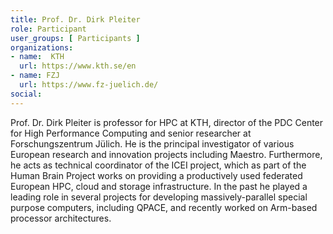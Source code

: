 ```yaml
---
title: Prof. Dr. Dirk Pleiter
role: Participant
user_groups: [ Participants ]
organizations:
- name:  KTH
  url: https://www.kth.se/en
- name: FZJ
  url: https://www.fz-juelich.de/
social:
---
```


Prof. Dr. Dirk Pleiter is professor for HPC at KTH, director of the PDC Center for High Performance Computing and senior researcher at Forschungszentrum Jülich. He is the principal investigator of various European research and innovation projects including Maestro. Furthermore, he acts as technical coordinator of the ICEI project, which as part of the Human Brain Project works on providing a productively used federated European HPC, cloud and storage infrastructure. In the past he played a leading role in several projects for developing massively-parallel special purpose computers, including QPACE, and recently worked on Arm-based processor architectures.
